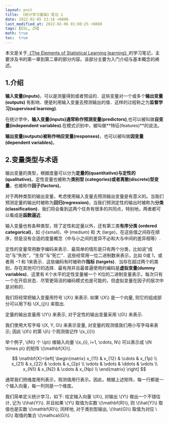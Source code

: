 ```yaml
---
layout: post
title: 《统计学习基础》笔记 1
date: 2022-02-05 23:18 +0800
last_modified_at: 2022-02-06 01:08:25 +0800
tags: [ESL, ZH]
math: true
toc:  true
---
```


本文是关于[《The Elements of Statistical Learning learning》](https://github.com/dr-jiahaoCHEN/Mathematics-and-Statistics/blob/main/book%26notes/The%20Elements%20of%20Statistical%20Learning/(Springer%20Series%20in%20Statistics)%20Trevor%20Hastie%2C%20%20Robert%20Tibshirani%2C%20Jerome%20Friedman%20-%20The%20Elements%20of%20%20Statistical%20Learning_%20%20Data%20Mining%2C%20Inference%2C%20and%20Prediction.-Springer%20(2013).pdf)的学习笔记，主要涉及书的第一章到第二章的部分内容。该部分主要为入门介绍与基本概念的阐述。

## 1.介绍
**输入变量(inputs)**，可以是测量得到或者预设的．这些变量对一个或多个**输出变量(outputs)** 有影响．便是利用输入变量去预测输出的值．这样的过程称之为**监督学习(supervised learning)**.

在统计学中，**输入变量(inputs)**通常称作**预测变量(predictors)**,也可以被叫做**自变量(independent variables)**.在模式识别中，被叫做**特征(features)**的说法。

**输出变量(outputs)**被称作**响应变量(responses)**，也可以被叫做**因变量(dependent variables)**。


## 2.变量类型与术语
输出变量的类型，根据度量可以分为**定量的(quantitative)**与**定性的(qualitative)**。定性变量也被称为**类别型 (categories)**或者**离散(discrete)型变量**，也被称作**因子(factors)**。

对于两种类型的输出变量，考虑使用输入变量去预测输出变量是有意义的。当我们预测定量的输出时被称为**回归(regression)**，当我们预测定性的输出时被称为**分类(classification)**．我们将会看到这两个任务有很多的共同点，特别地，两者都可以看成是**函数逼近**.

输入变量也有各种类型，除了定性和定量以外，还有第三类**有序分类 (ordered categorical)**，如 小(small)、中 (medium) 和 大 (large)，在这些值之间存在顺序，但是没有合适的度量概念（中与小之间的差异不必和大与中间的差异相等）.

定性的变量常用数字编码来表示．最简单的情形是只有两个分类，比如说“成功”与“失败”，“生存”与“死亡”．这些经常用一位二进制数来表示，比如 0或 1，或者用 −1 和 1来表示．这些编码有时被称作**指标 (targets)**．当存在超过两个的类别，存在其他可行的选择．最有用并且最普遍使用的编码是**虚拟变量(dummy variables)**．这里有 K个水平的定性变量被一个 K位的二进制变量表示，每次只有一个在开启状态．尽管更简洁的编码模式也是可能的，但虚拟变量在因子的层次中是对称的．

我们将经常把输入变量用符号 \\\(X\\\) 来表示. 如果 \\\(X\\\) 是一个向量, 则它的组成部分可以用下标 \\\(X_{j}\\\) 来取出. 

定量的输出变量用 \\\(Y\\\) 来表示, 对于定性的输出变量采用 \\\(G\\\) 来表示. 

我们使用大写字母 \\\(X, Y, G\\\) 来表示变量, 对变量的观测值我们用小写字母来表示; 因此 \\\(X\\\) 的第 \\\(i\\\) 个观测值记作 \\\(x_{i}\\\)

举个例子, \\\(N\\\) 个 \\\(p\\\) 维输入向量 \\\(x_{i}, i=1, \cdots, N\\\) 可以表示成 \\\(N \times p\\\) 的矩阵 \\\(\mathbf{X}\\\). 

$$
\mathbf{X}=\left[
\begin{matrix}
 x_{11}      &  x_{12}      & \cdots &  x_{1p}      \\
 x_{21}      &  x_{22}      & \cdots &  x_{2p}      \\
 \vdots & \vdots & \ddots & \vdots \\
  x_{N1}      & x_{N2}      & \cdots & x_{Np}      \\
\end{matrix}
\right]
$$

通常我们把维度用列表示，观测值用行表示。因此，根据上述矩阵，每一行都是一个输入向量，每一列则是一个维度。

我们简单定义统计学习，如下: 给定输入向量 \\\(X\\\), 对输出 \\\(Y\\\) 做出一个不错估计, 记为 \\\(\hat{Y}\\\). 并且如果 \\\(Y\\\) 取值为实数 \\\(\mathbf{R}\\\), 则 \\\(\hat{Y}\\\) 取值也是实数 \\\(\mathbf{R}\\\); 同样地, 对于类别型输出, \\\(\hat{G}\\\) 取值为对应 \\\(G\\\) 取值的集合 \\\(\mathcal{G}\\\).